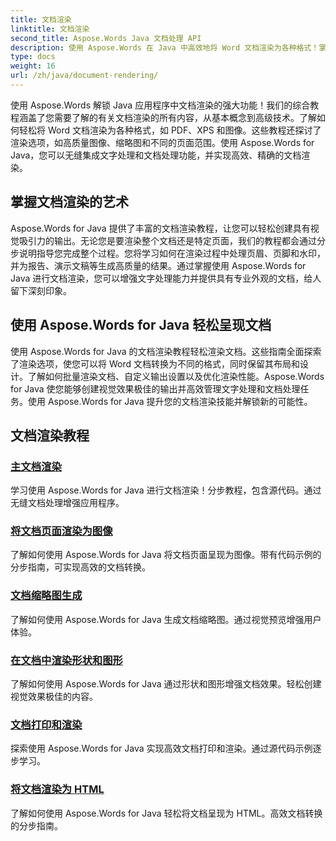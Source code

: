 ```yaml
---
title: 文档渲染
linktitle: 文档渲染
second_title: Aspose.Words Java 文档处理 API
description: 使用 Aspose.Words 在 Java 中高效地将 Word 文档渲染为各种格式！掌握文档渲染以获得专业输出。
type: docs
weight: 16
url: /zh/java/document-rendering/
---
```


使用 Aspose.Words 解锁 Java 应用程序中文档渲染的强大功能！我们的综合教程涵盖了您需要了解的有关文档渲染的所有内容，从基本概念到高级技术。了解如何轻松将 Word 文档渲染为各种格式，如 PDF、XPS 和图像。这些教程还探讨了渲染选项，如高质量图像、缩略图和不同的页面范围。使用 Aspose.Words for Java，您可以无缝集成文字处理和文档处理功能，并实现高效、精确的文档渲染。

## 掌握文档渲染的艺术

Aspose.Words for Java 提供了丰富的文档渲染教程，让您可以轻松创建具有视觉吸引力的输出。无论您是要渲染整个文档还是特定页面，我们的教程都会通过分步说明指导您完成整个过程。您将学习如何在渲染过程中处理页眉、页脚和水印，并为报告、演示文稿等生成高质量的结果。通过掌握使用 Aspose.Words for Java 进行文档渲染，您可以增强文字处理能力并提供具有专业外观的文档，给人留下深刻印象。

## 使用 Aspose.Words for Java 轻松呈现文档

使用 Aspose.Words for Java 的文档渲染教程轻松渲染文档。这些指南全面探索了渲染选项，使您可以将 Word 文档转换为不同的格式，同时保留其布局和设计。了解如何批量渲染文档、自定义输出设置以及优化渲染性能。Aspose.Words for Java 使您能够创建视觉效果极佳的输出并高效管理文字处理和文档处理任务。使用 Aspose.Words for Java 提升您的文档渲染技能并解锁新的可能性。

## 文档渲染教程
### [主文档渲染](./master-document-rendering/)
学习使用 Aspose.Words for Java 进行文档渲染！分步教程，包含源代码。通过无缝文档处理增强应用程序。
### [将文档页面渲染为图像](./rendering-document-pages-images/)
了解如何使用 Aspose.Words for Java 将文档页面呈现为图像。带有代码示例的分步指南，可实现高效的文档转换。
### [文档缩略图生成](./document-thumbnail-generation/)
了解如何使用 Aspose.Words for Java 生成文档缩略图。通过视觉预览增强用户体验。
### [在文档中渲染形状和图形](./rendering-shapes-graphics/)
了解如何使用 Aspose.Words for Java 通过形状和图形增强文档效果。轻松创建视觉效果极佳的内容。
### [文档打印和渲染](./document-printing-rendering/)
探索使用 Aspose.Words for Java 实现高效文档打印和渲染。通过源代码示例逐步学习。
### [将文档渲染为 HTML](./rendering-documents-html/)
了解如何使用 Aspose.Words for Java 轻松将文档呈现为 HTML。高效文档转换的分步指南。